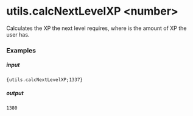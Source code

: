 # utils.calcNextLevelXP &lt;number&gt;
		
Calculates the XP the next level requires, where <number> is the amount of XP the user has.

### Examples

##### input
```{utils.calcNextLevelXP;1337}```

##### output
```1380```